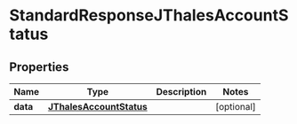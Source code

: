 # StandardResponseJThalesAccountStatus

## Properties
Name | Type | Description | Notes
------------ | ------------- | ------------- | -------------
**data** | [**JThalesAccountStatus**](JThalesAccountStatus.md) |  |  [optional]
